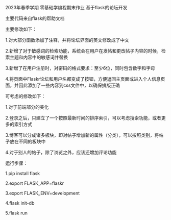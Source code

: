 2023年春季学期 零基础学编程期末作业 基于flask的论坛开发

主要代码来自flask的帮助文档

主要修改如下：

1.对大部分函数添加了注释，并将论坛界面的英文修改成了中文

2.新增了对于敏感词的检索功能，系统会在用户在发帖和更改帖子内容的时候，检索主题和内容中的敏感词并替换

3.新增了在用户注册时，对密码的格式要求：至少6位，同时包含数字和字母

4.将页面中Flaskr论坛和用户名都变成了按钮，方便返回主页面或进入个人信息页面，并因此添加了一些内容到css文件中，以确保排版正确

可考虑的修改如下：

1.对于前端部分的美化

2.登录之后，只建立了一个按照最新时间的排序索引，可以考虑搜索功能，或者更多的索引方式

3.博客可以分成诸多板块，即对帖子增加新的属性（分类），可以按照类别，将帖子放在不同的板块中

4.对于别人的帖子，除了浏览之外，应该还增加评论功能

运行步骤：

1.pip install flask

2.export FLASK_APP=flaskr

3.export FLASK_ENV=development

4.flask init-db

5.flask run